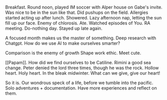 Breakfast. Round noon, played IM soccer with Alper house on Gabe's invite. Was nice to be in the sun like that. Did pushups on the field. Allergies started acting up after lunch. Showered. Lazy afternoon nap, letting the sun fill up our face. Enemy of chlorosis. Ate. Watched episodes of You. RA meeting. Do-nothing day. Stayed up late again.

A focused month makes us the master of something.
Deep research with Chatgpt.
How do we use AI to make ourselves smarter?

Comparison is the enemy of growth
Shape work ethic. Meet cute.

[[Papam]]. How did we find ourselves to be Catiline. Rimini a good sea change. Peter denied the lord three times, though he was the rock. Hollow heart. Holy heart. In the bleak midwinter. What can we give, give our heart!

So it is. Our wondrous speck of a life, before we tumble into the pacific. Solo adventures + documentation. Have more experiences and reflect on them.

